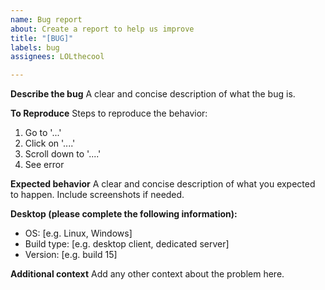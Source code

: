 ```yaml
---
name: Bug report
about: Create a report to help us improve
title: "[BUG]"
labels: bug
assignees: LOLthecool

---
```


**Describe the bug**
A clear and concise description of what the bug is.

**To Reproduce**
Steps to reproduce the behavior:
1. Go to '...'
2. Click on '....'
3. Scroll down to '....'
4. See error

**Expected behavior**
A clear and concise description of what you expected to happen. Include screenshots if needed.

**Desktop (please complete the following information):**
 - OS: [e.g. Linux, Windows]
 - Build type: [e.g. desktop client, dedicated server]
 - Version: [e.g. build 15]

**Additional context**
Add any other context about the problem here.
